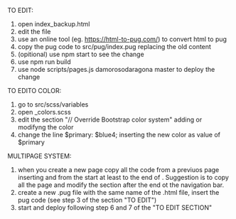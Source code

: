 TO EDIT: 
1. open index_backup.html 
2. edit the file
3. use an online tool (eg. https://html-to-pug.com/) to convert html to pug
4. copy the pug code to src/pug/index.pug replacing the old content
5. (opitional) use npm start to see the change
6. use npm run build
7. use node scripts/pages.js damorosodaragona master to deploy the change 


TO EDITO COLOR:
1. go to src/scss/variables
2. open \_colors.scss
3. edit the section "// Override Bootstrap color system" adding or modifyng the color
4. change the line $primary: $blue4; inserting the new color as value of $primary

MULTIPAGE SYSTEM:
1. when you create a new page copy all the code from a previuos page inserting <head> and <body> from the start at least to the end of <Navigation bar>. Suggestion is to copy all the page and modify the section after the end ot the navigation bar. 
2. create a new .pug file with the same name of the .html file, insert the pug code (see step 3 of the section "TO EDIT")
3. start and deploy following step 6 and 7 of the "TO EDIT SECTION"